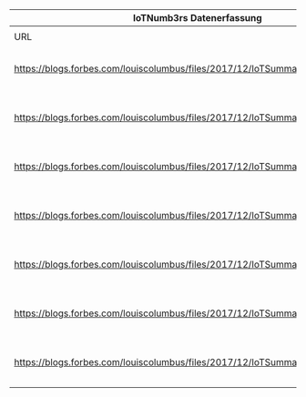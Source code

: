|IoTNumb3rs Datenerfassung|||||||||||
| ---- | ---- | ---- | ---- | ---- | ---- | ---- | ---- | ---- | ---- | ---- |
||||||||||||
|URL|home_url|filename|device_class|device_count|market_class|market_volume|prognosis_year|publication_year|authorship_class|Dropbox folder|
|https://blogs.forbes.com/louiscolumbus/files/2017/12/IoTSummarySlideAugmate.jpg|https://www.enterprise-cio.com/news/2018/jan/04/roundup-of-internet-of-things-forecasts-and-market-estimates-2018/|file1_IoTSummarySlideAugmate.jpg|||invest.(from Morgan Stanley)|1.1E+11|2020|2018|Company|JinlinHolic/20181118-1500|
|https://blogs.forbes.com/louiscolumbus/files/2017/12/IoTSummarySlideAugmate.jpg|https://www.enterprise-cio.com/news/2018/jan/04/roundup-of-internet-of-things-forecasts-and-market-estimates-2018/|file1_IoTSummarySlideAugmate.jpg|||invest.(from IndustryARC)|1.2389E+11|2021|2018|Company|JinlinHolic/20181118-1500|
|https://blogs.forbes.com/louiscolumbus/files/2017/12/IoTSummarySlideAugmate.jpg|https://www.enterprise-cio.com/news/2018/jan/04/roundup-of-internet-of-things-forecasts-and-market-estimates-2018/|file1_IoTSummarySlideAugmate.jpg|||invest.|1.42E+13|2020|2018|Company|JinlinHolic/20181118-1500|
|https://blogs.forbes.com/louiscolumbus/files/2017/12/IoTSummarySlideAugmate.jpg|https://www.enterprise-cio.com/news/2018/jan/04/roundup-of-internet-of-things-forecasts-and-market-estimates-2018/|file1_IoTSummarySlideAugmate.jpg|||value(United State)|7.1E+12|2030|2018|Company|JinlinHolic/20181118-1500|
|https://blogs.forbes.com/louiscolumbus/files/2017/12/IoTSummarySlideAugmate.jpg|https://www.enterprise-cio.com/news/2018/jan/04/roundup-of-internet-of-things-forecasts-and-market-estimates-2018/|file1_IoTSummarySlideAugmate.jpg|||value(China)|1.8E+12|2030|2018|Company|JinlinHolic/20181118-1500|
|https://blogs.forbes.com/louiscolumbus/files/2017/12/IoTSummarySlideAugmate.jpg|https://www.enterprise-cio.com/news/2018/jan/04/roundup-of-internet-of-things-forecasts-and-market-estimates-2018/|file1_IoTSummarySlideAugmate.jpg|||value(United Kingdom)|5.31E+11|2030|2018|Company|JinlinHolic/20181118-1500|
|https://blogs.forbes.com/louiscolumbus/files/2017/12/IoTSummarySlideAugmate.jpg|https://www.enterprise-cio.com/news/2018/jan/04/roundup-of-internet-of-things-forecasts-and-market-estimates-2018/|file1_IoTSummarySlideAugmate.jpg|||value(Germany)|7E+11|2030|2018|Company|JinlinHolic/20181118-1500|
